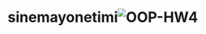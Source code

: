 # sinemayonetimi![OOP-HW4](https://user-images.githubusercontent.com/108187198/209760005-c20c5a97-1b4a-47a6-bdf1-e03dd45dffae.png)

